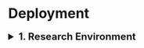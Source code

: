 <h1>Deployment</h1>

<div style="width:1000px;margin:auto">
<details><summary style='font-size:20px;font-weight:bold'>1. Research Environment</summary></p><ul>
<li><a style="font-weight:bold"  href="./1_research_environment/02.6_ML_Pipeline_Step1-DataAnalysis.html">Data Analysis</a></li>
<li><a style="font-weight:bold"  href="./1_research_environment/02.7_ML_Pipeline_Step2-FeatureEngineering.html">Feature Engineering</a></li>
<li><a style="font-weight:bold"  href="./1_research_environment/02.8_ML_Pipeline_Step3-FeatureSelection.html">Feature Selection</a></li>
<li><a style="font-weight:bold"  href="./1_research_environment/02.9_ML_Pipeline_Step4-MachineLearningModelBuild.html">ML Building</a></li>
<li><a style="font-weight:bold"  href="./1_research_environment/02.10_ML_Pipeline-WrapUp_for_Deployment.html">Wrap up for Deployment</a></li>
</ul></p></details>
</div>